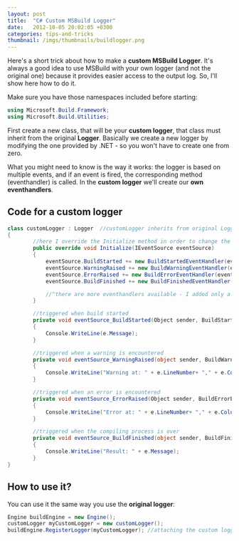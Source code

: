 ```yaml
---
layout: post
title:  "C# Custom MSBuild Logger"
date:   2012-10-05 20:02:05 +0300
categories: tips-and-tricks
thumbnail: /imgs/thumbnails/buildlogger.png
---
```


Here's a short trick about how to make a **custom MSBuild Logger**. It's always a good idea to use MSBuild with your own logger (and not the original one) because it provides easier access to the output log. So, I'll show here how to do it.

Make sure you have those namespaces included before starting:

```csharp
using Microsoft.Build.Framework;
using Microsoft.Build.Utilities;
```

First create a new class, that will be your **custom logger**, that class must inherit from the original **Logger**. Basically we create a new logger by modifying the one provided by .NET - so you won't have to create one from zero.

What you might need to know is the way it works: the logger is based on multiple events, and if an event is fired, the corresponding method (eventhandler) is called. In the **custom logger** we'll create our **own eventhandlers**.  

## Code for a custom logger

```csharp
class customLogger : Logger  //customLogger inherits from original Logger
{
        //here I override the Initialize method in order to change the eventhandlers
        public override void Initialize(IEventSource eventSource) 
        {
            eventSource.BuildStarted += new BuildStartedEventHandler(eventSource_BuildStarted);
            eventSource.WarningRaised += new BuildWarningEventHandler(eventSource_WarningRaised);
            eventSource.ErrorRaised += new BuildErrorEventHandler(eventSource_ErrorRaised);
            eventSource.BuildFinished += new BuildFinishedEventHandler(eventSource_BuildFinished);

            //^there are more eventhandlers available - I added only a few
        }

        //triggered when build started
        private void eventSource_BuildStarted(Object sender, BuildStartedEventArgs e)
        {
            Console.WriteLine(e.Message); 
        }

        //triggered when a warning is encountered
        private void eventSource_WarningRaised(object sender, BuildWarningEventArgs e)
        {
            Console.WriteLine("Warning at: " + e.LineNumber+ "," + e.ColumnNumber + " - " + e.Message);
        }

        //triggered when an error is encountered
        private void eventSource_ErrorRaised(Object sender, BuildErrorEventArgs e)
        {
            Console.WriteLine("Error at: " + e.LineNumber+ "," + e.ColumnNumber + " - " + e.Message);
        }

        //triggered when the compiling process is over
        private void eventSource_BuildFinished(object sender, BuildFinishedEventArgs e)
        {
            Console.WriteLine("Result: " + e.Message);
        }
}
```

## How to use it?

You can use it the same way you use the **original logger**:

```csharp
Engine buildEngine = new Engine();
customLogger myCustomLogger = new customLogger();
buildEngine.RegisterLogger(myCustomLogger); //attaching the custom logger to the Engine
```
